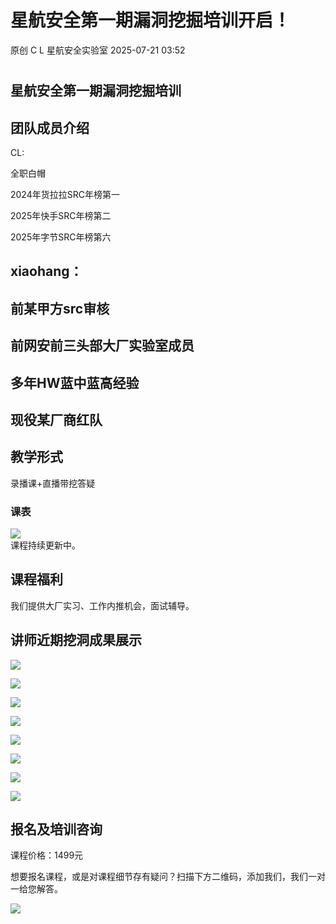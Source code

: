 #  星航安全第一期漏洞挖掘培训开启！  
原创 C L  星航安全实验室   2025-07-21 03:52  
  
#   
## 星航安全第一期漏洞挖掘培训  
## 团队成员介绍  
  
CL:   
  
全职白帽   
  
2024年货拉拉SRC年榜第一   
  
2025年快手SRC年榜第二   
  
2025年字节SRC年榜第六  
## xiaohang：   
## 前某甲方src审核   
## 前网安前三头部大厂实验室成员   
## 多年HW蓝中蓝高经验   
## 现役某厂商红队  
## 教学形式  
  
录播课+直播带挖答疑  
### 课表  
  
![](https://mmbiz.qpic.cn/sz_mmbiz_png/2PtVLqE2NK9BxjbowsfObWkgiciawg8WtMpzcpfEfMI8tEdxuicqQXWU4Aj6H8Mj7gzics3lpoT1NJ3X34Gzxqa5DQ/640?wx_fmt=png&from=appmsg "")  
课程持续更新中。  
## 课程福利  
  
我们提供大厂实习、工作内推机会，面试辅导。  
## 讲师近期挖洞成果展示  
  
![](https://mmbiz.qpic.cn/sz_mmbiz_png/2PtVLqE2NK9BxjbowsfObWkgiciawg8WtMNlhHzB4XqQZZfnlTkDpDEVlbyKpnMaIBexZgagHENq12XpTmtlib7Gg/640?wx_fmt=png&from=appmsg "")  
  
![](https://mmbiz.qpic.cn/sz_mmbiz_png/2PtVLqE2NK9BxjbowsfObWkgiciawg8WtMSLfkRnH0QAtDYgicVPvkcxgoxKclAWqibEwCjYKejon8piawZ5nex4UmA/640?wx_fmt=png&from=appmsg "")  
  
![](https://mmbiz.qpic.cn/sz_mmbiz_png/2PtVLqE2NK9BxjbowsfObWkgiciawg8WtMgQZxxgQ5Dcxlia4aOGnX3wecZIgC9ibkfPTY61XE5icIe3pFIvUjMm0icg/640?wx_fmt=png&from=appmsg "")  
  
![](https://mmbiz.qpic.cn/sz_mmbiz_png/2PtVLqE2NK9BxjbowsfObWkgiciawg8WtMExkRjkdfEztnWDLw7H5ShWYeYkrU27gGociaKktya1icu6sLDicwlAQjA/640?wx_fmt=png&from=appmsg "")  
  
![](https://mmbiz.qpic.cn/sz_mmbiz_png/2PtVLqE2NK9BxjbowsfObWkgiciawg8WtMoaS52QYgqd86GjaJZWqib9o3TYr19muibhplA2OrSA1Mo0L73ymQohKg/640?wx_fmt=png&from=appmsg "")  
  
![](https://mmbiz.qpic.cn/sz_mmbiz_jpg/2PtVLqE2NK9BxjbowsfObWkgiciawg8WtM1wNHnLzHb4md4gFKF2xTzZRyr7nicefneX5xjibL8pEcKIoHm1y9oiaAQ/640?wx_fmt=jpeg&from=appmsg "")  
  
![](https://mmbiz.qpic.cn/sz_mmbiz_png/2PtVLqE2NK9BxjbowsfObWkgiciawg8WtMicsc8dI8uzqJHZLicOEs096cJHHEpHjFuykpxzO8t27foGI5zJUbGbYw/640?wx_fmt=png&from=appmsg "")  
  
![](https://mmbiz.qpic.cn/sz_mmbiz_png/2PtVLqE2NK9BxjbowsfObWkgiciawg8WtM6nVOvBsQHVbS5dllYSe4TJ5YatPMFP8ichXWU2fGsJE1Wul6icpa6wdg/640?wx_fmt=png&from=appmsg "")  
##   
## 报名及培训咨询  
  
课程价格：1499元  
  
想要报名课程，或是对课程细节存有疑问？扫描下方二维码，添加我们，我们一对一给您解答。  
  
![](https://mmbiz.qpic.cn/sz_mmbiz_jpg/2PtVLqE2NK9BxjbowsfObWkgiciawg8WtMQlKVvuKaZj0v4uNHib8HaHnDBbM7yLniaMfSdyA1HMZY2kqMgEZIAbvg/640?wx_fmt=jpeg&from=appmsg "")  
  
  
  

